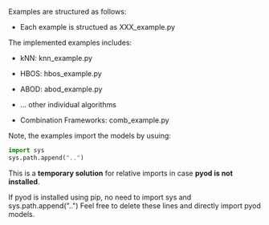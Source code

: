 Examples are structured as follows:
- Each example is structued as XXX_example.py

The implemented examples includes:
- kNN: knn_example.py
- HBOS: hbos_example.py
- ABOD: abod_example.py
- ... other individual algorithms

- Combination Frameworks: comb_example.py

Note, the examples import the models by usuing:
```python
import sys
sys.path.append("..")

```
This is a **temporary solution** for relative imports in case **pyod is not installed**.

If pyod is installed using pip, no need to import sys and sys.path.append("..")
Feel free to delete these lines and directly import pyod models.

